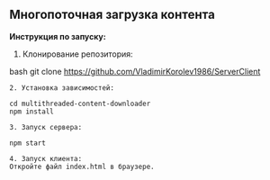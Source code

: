 
## Многопоточная загрузка контента

**Инструкция по запуску:**

1. Клонирование репозитория:
  
bash
  git clone https://github.com/VladimirKorolev1986/ServerClient
  ```
2. Установка зависимостей:
  
  cd multithreaded-content-downloader
  npm install
  
3. Запуск сервера:
  
  npm start
  
4. Запуск клиента:
  Откройте файл index.html в браузере.
